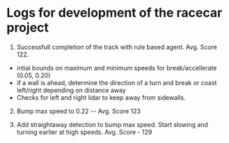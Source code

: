 # Logs for development of the racecar project

1. Successfull completion of the track with rule based agent. Avg. Score 122.
- intial bounds on maximum and minimum speeds for break/accellerate (0.05, 0.20)
- if a wall is ahead, determine the direction of a turn and break or coast left/right depending on distance away
- Checks for left and right lidar to keep away from sidewalls. 

2. Bump max speed to 0.22 -- Avg. Score 123

3. Add straightaway detection to bump max speed. Start slowing and turning earlier at high speeds. Avg. Score - 129


